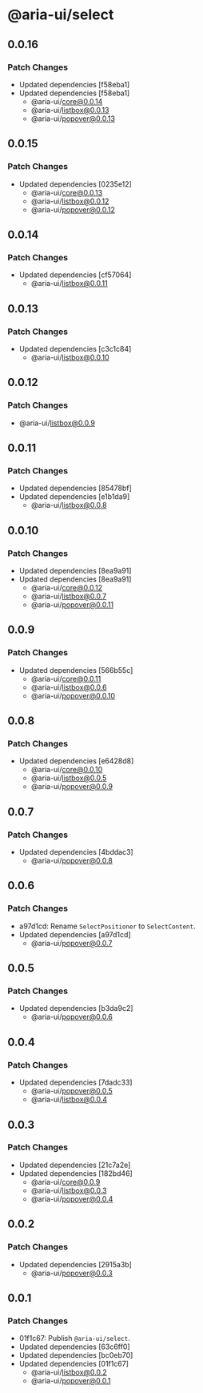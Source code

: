 # @aria-ui/select

## 0.0.16

### Patch Changes

- Updated dependencies [f58eba1]
- Updated dependencies [f58eba1]
  - @aria-ui/core@0.0.14
  - @aria-ui/listbox@0.0.13
  - @aria-ui/popover@0.0.13

## 0.0.15

### Patch Changes

- Updated dependencies [0235e12]
  - @aria-ui/core@0.0.13
  - @aria-ui/listbox@0.0.12
  - @aria-ui/popover@0.0.12

## 0.0.14

### Patch Changes

- Updated dependencies [cf57064]
  - @aria-ui/listbox@0.0.11

## 0.0.13

### Patch Changes

- Updated dependencies [c3c1c84]
  - @aria-ui/listbox@0.0.10

## 0.0.12

### Patch Changes

- @aria-ui/listbox@0.0.9

## 0.0.11

### Patch Changes

- Updated dependencies [85478bf]
- Updated dependencies [e1b1da9]
  - @aria-ui/listbox@0.0.8

## 0.0.10

### Patch Changes

- Updated dependencies [8ea9a91]
- Updated dependencies [8ea9a91]
  - @aria-ui/core@0.0.12
  - @aria-ui/listbox@0.0.7
  - @aria-ui/popover@0.0.11

## 0.0.9

### Patch Changes

- Updated dependencies [566b55c]
  - @aria-ui/core@0.0.11
  - @aria-ui/listbox@0.0.6
  - @aria-ui/popover@0.0.10

## 0.0.8

### Patch Changes

- Updated dependencies [e6428d8]
  - @aria-ui/core@0.0.10
  - @aria-ui/listbox@0.0.5
  - @aria-ui/popover@0.0.9

## 0.0.7

### Patch Changes

- Updated dependencies [4bddac3]
  - @aria-ui/popover@0.0.8

## 0.0.6

### Patch Changes

- a97d1cd: Rename `SelectPositioner` to `SelectContent`.
- Updated dependencies [a97d1cd]
  - @aria-ui/popover@0.0.7

## 0.0.5

### Patch Changes

- Updated dependencies [b3da9c2]
  - @aria-ui/popover@0.0.6

## 0.0.4

### Patch Changes

- Updated dependencies [7dadc33]
  - @aria-ui/popover@0.0.5
  - @aria-ui/listbox@0.0.4

## 0.0.3

### Patch Changes

- Updated dependencies [21c7a2e]
- Updated dependencies [182bd46]
  - @aria-ui/core@0.0.9
  - @aria-ui/listbox@0.0.3
  - @aria-ui/popover@0.0.4

## 0.0.2

### Patch Changes

- Updated dependencies [2915a3b]
  - @aria-ui/popover@0.0.3

## 0.0.1

### Patch Changes

- 01f1c67: Publish `@aria-ui/select`.
- Updated dependencies [63c6ff0]
- Updated dependencies [bc0eb70]
- Updated dependencies [01f1c67]
  - @aria-ui/listbox@0.0.2
  - @aria-ui/popover@0.0.1
